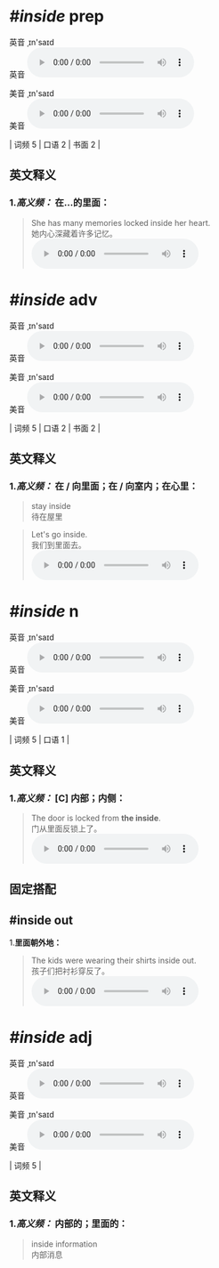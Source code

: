 # ***\#inside*** prep
英音 ˌɪn'saɪd  
英音
<audio src="./media/inside-B.aac" controls="controls"></audio>

美音 ˌɪn'saɪd  
美音
<audio src="./media/inside.aac" controls="controls"></audio>



| 词频 5 | 口语 2 | 书面 2 |  

英文释义
---
### 1.*高义频：* **在…的里面：**  

 > She has many memories locked inside her heart.   
 > 她内心深藏着许多记忆。    
<audio src="./media/inside-1.aac" controls="controls"></audio>


# ***\#inside*** adv
英音 ˌɪn'saɪd  
英音
<audio src="./media/inside-B.aac" controls="controls"></audio>

美音 ˌɪn'saɪd  
美音
<audio src="./media/inside.aac" controls="controls"></audio>



| 词频 5 | 口语 2 | 书面 2 |  

英文释义
---
### 1.*高义频：* **在 / 向里面；在 / 向室内；在心里：**  

 > stay inside  
 > 待在屋里    

 > Let's go inside.  
 > 我们到里面去。    
<audio src="./media/inside-2.aac" controls="controls"></audio>


# ***\#inside*** n
英音 ˌɪn'saɪd  
英音
<audio src="./media/inside-B.aac" controls="controls"></audio>

美音 ˌɪn'saɪd  
美音
<audio src="./media/inside.aac" controls="controls"></audio>



| 词频 5 | 口语 1 |  

英文释义
---
### 1.*高义频：* **[C] 内部；内侧：**  

 > The door is locked from **the inside**.   
 > 门从里面反锁上了。    
<audio src="./media/inside-3.aac" controls="controls"></audio>


固定搭配
---
## \#inside out 
1.**里面朝外地：**  

 > The kids were wearing their shirts inside out.   
 > 孩子们把衬衫穿反了。    
<audio src="./media/inside-4.aac" controls="controls"></audio>


# ***\#inside*** adj
英音 ˌɪn'saɪd  
英音
<audio src="./media/inside-B.aac" controls="controls"></audio>

美音 ˌɪn'saɪd  
美音
<audio src="./media/inside.aac" controls="controls"></audio>



| 词频 5 |  

英文释义
---
### 1.*高义频：* **内部的；里面的：**  

 > inside information  
 > 内部消息    


